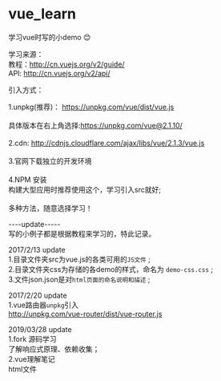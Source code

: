 # vue_learn
学习vue时写的小demo
:blush:  

学习来源： <br />
教程：http://cn.vuejs.org/v2/guide/ <br />
API: http://cn.vuejs.org/v2/api/  

引入方式：
<script src=""></script>
1.unpkg(推荐)： https://unpkg.com/vue/dist/vue.js <br />	
  具体版本在右上角选择:https://unpkg.com/vue@2.1.10/ <br />	
2.cdn: http://cdnjs.cloudflare.com/ajax/libs/vue/2.1.3/vue.js <br />	
3.官网下载独立的开发环境 <br />	
4.NPM 安装 <br />	
  构建大型应用时推荐使用这个，学习引入src就好; <br />	
多种方法，随意选择学习！ <br />	

----update----- <br>
写的小例子都是根据教程来学习的，特此记录。


2017/2/13 update <br>
1.目录文件夹src为vue.js的各类可用的`JS文件` ; <br>
2.目录文件夹css为存储的各demo的样式，命名为 `demo-css.css` ; <br>
3.文件json.json是对`html页面的命名说明和描述` ; <br>

2017/2/20  update <br>
1.vue路由器`unpkg`引入  
	http://unpkg.com/vue-router/dist/vue-router.js

2019/03/28 update <br>
1.fork 源码学习 <br>
  了解响应式原理、依赖收集； <br>
2.vue理解笔记 <br>
  html文件 <br>















